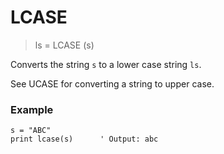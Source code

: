 # LCASE

> ls = LCASE (s)

Converts the string `s` to a lower case string `ls`.

See UCASE for converting a string to upper case.

### Example

```
s = "ABC"
print lcase(s)      ' Output: abc
```


